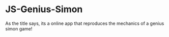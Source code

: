 # JS-Genius-Simon

As the title says, its a online app that reproduces the mechanics of a genius simon game! 
